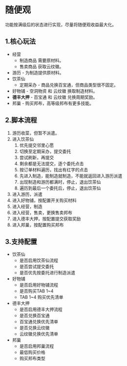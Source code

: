 # 随便观

功能按满级后的状态进行实现，尽量将随便观收益最大化。

## 1.核心玩法

- 经营
  - 制造商品 需要原材料。
  - 售卖商品 获取云纹徽。
- 游历 - 为制造提供原材料。
- 饮茶仙
  - 定期采办 - 商品兑换百宝通，但商品类型很不固定。
- 好物铺 - 空洞物资 和 云纹徽 换取制造材料。
- **德丰大押** - 百宝通 和 云纹徽 兑换周期奖励。
- 邦巢 - 购买邦布，高等级邦布有更多技能。

## 2.脚本流程

1. 游历收菜，但暂不派遣。
2. 进入饮茶仙
   1. 优先提交邻里心愿
   2. 切换至定期采办，提交委托
   3. 尝试刷新，再提交
   4. 剩余都是无法提交，逐个委托点击
   5. 按订单材料遍历，找出有红字的点击
   6. 先进入制造，能制造就制造，不能就返回进入游历派遣
   7. 出现制造和游历都满时，停止，退出饮茶仙
   8. 遍历到最后一个委托后，停止，退出饮茶仙
3. 进入游历，派遣
4. 进入好物铺，按配置开关购买材料
5. 进入经营，制造
6. 进入经营，售卖，更换售卖邦布
7. 进入德丰大押，按配置提交获取奖励
8. 进入邦巢，按配置购买邦布

## 3.支持配置

- 饮茶仙
    - 是否启用饮茶仙流程
    - 是否尝试提交委托
    - 是否优先按委托进行制造派遣
- 好物铺
  - 是否启用好物铺流程
  - 是否购买TAB 1~4
  - TAB 1~4 购买优先清单
- 德丰大押
  - 是否启用德丰大押流程
  - 是否兑换百宝通
  - 百宝通兑换优先清单
  - 是否兑换云纹徽
  - 云纹徽兑换优先清单
- 邦巢
  - 是否启用邦巢流程
  - 最低购买价格
  - 购买邦布类型